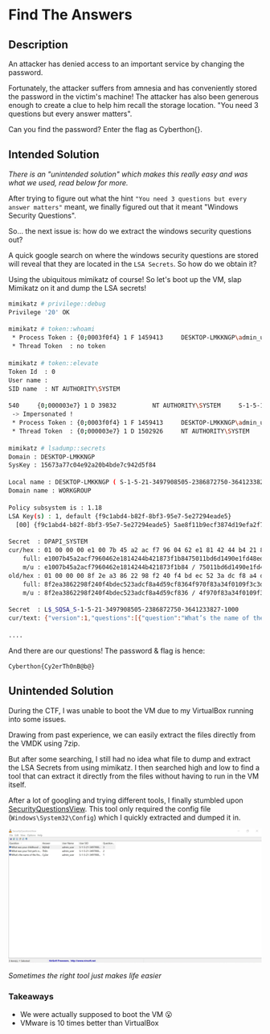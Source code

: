 # Find The Answers

## Description

An attacker has denied access to an important service by changing the password.

Fortunately, the attacker suffers from amnesia and has conveniently stored the password in the victim's machine! The attacker has also been generous enough to create a clue to help him recall the storage location. "You need 3 questions but every answer matters".

Can you find the password? Enter the flag as Cyberthon{<password>}.

## Intended Solution

*There is an "unintended solution" which makes this really easy and was what we used, read below for more.*

After trying to figure out what the hint `"You need 3 questions but every answer matters"` meant, we finally figured out that it meant "Windows Security Questions".

So... the next issue is: how do we extract the windows security questions out?

A quick google search on where the windows security questions are stored will reveal that they are located in the `LSA Secrets`. So how do we obtain it?

Using the ubiquitous mimikatz of course! So let's boot up the VM, slap Mimikatz on it and dump the LSA secrets!

```bash
mimikatz # privilege::debug
Privilege '20' OK

mimikatz # token::whoami
 * Process Token : {0;0003f0f4} 1 F 1459413     DESKTOP-LMKKNGP\admin_user      S-1-5-21-3497908505-2386872750-3641233827-1000  (14g,24p)       Primary
 * Thread Token  : no token

mimikatz # token::elevate
Token Id  : 0
User name :
SID name  : NT AUTHORITY\SYSTEM

540     {0;000003e7} 1 D 39832          NT AUTHORITY\SYSTEM     S-1-5-18        (04g,21p)       Primary
 -> Impersonated !
 * Process Token : {0;0003f0f4} 1 F 1459413     DESKTOP-LMKKNGP\admin_user      S-1-5-21-3497908505-2386872750-3641233827-1000  (14g,24p)       Primary
 * Thread Token  : {0;000003e7} 1 D 1502926     NT AUTHORITY\SYSTEM     S-1-5-18        (04g,21p)       Impersonation (Delegation)

mimikatz # lsadump::secrets
Domain : DESKTOP-LMKKNGP
SysKey : 15673a77c04e92a20b4bde7c942d5f84

Local name : DESKTOP-LMKKNGP ( S-1-5-21-3497908505-2386872750-3641233827 )
Domain name : WORKGROUP

Policy subsystem is : 1.18
LSA Key(s) : 1, default {f9c1abd4-b82f-8bf3-95e7-5e27294eade5}
  [00] {f9c1abd4-b82f-8bf3-95e7-5e27294eade5} 5ae8f11b9ecf3874d19efa2f7c02f994412a9179e5039bf306b8aa69b0b4173d

Secret  : DPAPI_SYSTEM
cur/hex : 01 00 00 00 e1 00 7b 45 a2 ac f7 96 04 62 e1 81 42 44 b4 21 87 3f 1b 84 75 01 1b d6 d1 49 0e 1f d4 8e d7 ec 14 14 06 a7 ba 51 fb 45
    full: e1007b45a2acf7960462e1814244b421873f1b8475011bd6d1490e1fd48ed7ec141406a7ba51fb45
    m/u : e1007b45a2acf7960462e1814244b421873f1b84 / 75011bd6d1490e1fd48ed7ec141406a7ba51fb45
old/hex : 01 00 00 00 8f 2e a3 86 22 98 f2 40 f4 bd ec 52 3a dc f8 a4 d5 9c f8 36 4f 97 0f 83 a3 4f 01 09 f3 c3 da d9 6e 45 96 8e bc 54 c8 eb
    full: 8f2ea3862298f240f4bdec523adcf8a4d59cf8364f970f83a34f0109f3c3dad96e45968ebc54c8eb
    m/u : 8f2ea3862298f240f4bdec523adcf8a4d59cf836 / 4f970f83a34f0109f3c3dad96e45968ebc54c8eb

Secret  : L$_SQSA_S-1-5-21-3497908505-2386872750-3641233827-1000
cur/text: {"version":1,"questions":[{"question":"What’s the name of the first school you attended?","answer":"Cy2er"},{"question":"What was your first pet’s name?","answer":"Th0n"},{"question":"What was your childhood nickname?","answer":"B@b@"}]}

....
```

And there are our questions! The password & flag is hence: 

```
Cyberthon{Cy2erTh0nB@b@}
```



## Unintended Solution

During the CTF, I was unable to boot the VM due to my VirtualBox running into some issues. 

Drawing from past experience, we can easily extract the files directly from the VMDK using 7zip.

But after some searching, I still had no idea what file to dump and extract the LSA Secrets from using mimikatz. I then searched high and low to find a tool that can extract it directly from the files without having to run in the VM itself.

After a lot of googling and trying different tools, I finally stumbled upon [SecurityQuestionsView](https://www.nirsoft.net/alpha/). This tool only required the config file (`Windows\System32\Config`) which I quickly extracted and dumped it in.

![](1.jpg)

*Sometimes the right tool just makes life easier*



### Takeaways

- We were actually supposed to boot the VM 😮
- VMware is 10 times better than VirtualBox

